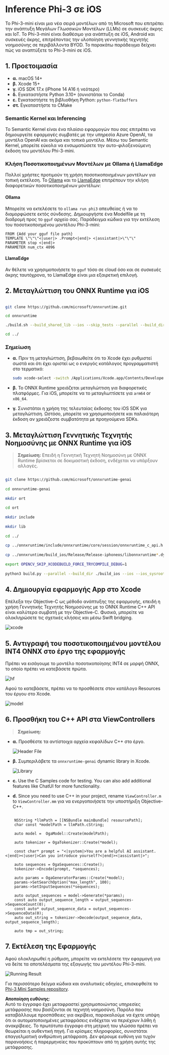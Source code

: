 # **Inference Phi-3 σε iOS**

Το Phi-3-mini είναι μια νέα σειρά μοντέλων από τη Microsoft που επιτρέπει την ανάπτυξη Μεγάλων Γλωσσικών Μοντέλων (LLMs) σε συσκευές άκρης και IoT. Το Phi-3-mini είναι διαθέσιμο για ανάπτυξη σε iOS, Android και συσκευές άκρης, επιτρέποντας την υλοποίηση γεννητικής τεχνητής νοημοσύνης σε περιβάλλοντα BYOD. Το παρακάτω παράδειγμα δείχνει πώς να αναπτύξετε το Phi-3-mini σε iOS.

## **1. Προετοιμασία**

- **α.** macOS 14+  
- **β.** Xcode 15+  
- **γ.** iOS SDK 17.x (iPhone 14 A16 ή νεότερο)  
- **δ.** Εγκαταστήστε Python 3.10+ (συνιστάται το Conda)  
- **ε.** Εγκαταστήστε τη βιβλιοθήκη Python: `python-flatbuffers`  
- **στ.** Εγκαταστήστε το CMake  

### Semantic Kernel και Inferencing

Το Semantic Kernel είναι ένα πλαίσιο εφαρμογών που σας επιτρέπει να δημιουργείτε εφαρμογές συμβατές με την υπηρεσία Azure OpenAI, τα μοντέλα OpenAI και ακόμα και τοπικά μοντέλα. Μέσω του Semantic Kernel, μπορείτε εύκολα να ενσωματώσετε την αυτο-φιλοξενούμενη έκδοση του μοντέλου Phi-3-mini.

### Κλήση Ποσοτικοποιημένων Μοντέλων με Ollama ή LlamaEdge

Πολλοί χρήστες προτιμούν τη χρήση ποσοτικοποιημένων μοντέλων για τοπική εκτέλεση. Το [Ollama](https://ollama.com) και το [LlamaEdge](https://llamaedge.com) επιτρέπουν την κλήση διαφορετικών ποσοτικοποιημένων μοντέλων:

#### **Ollama**

Μπορείτε να εκτελέσετε το `ollama run phi3` απευθείας ή να το διαμορφώσετε εκτός σύνδεσης. Δημιουργήστε ένα Modelfile με τη διαδρομή προς το `gguf` αρχείο σας. Παράδειγμα κώδικα για την εκτέλεση του ποσοτικοποιημένου μοντέλου Phi-3-mini:

```gguf
FROM {Add your gguf file path}
TEMPLATE \"\"\"<|user|> .Prompt<|end|> <|assistant|>\"\"\"
PARAMETER stop <|end|>
PARAMETER num_ctx 4096
```

#### **LlamaEdge**

Αν θέλετε να χρησιμοποιήσετε το `gguf` τόσο σε cloud όσο και σε συσκευές άκρης ταυτόχρονα, το LlamaEdge είναι μια εξαιρετική επιλογή.

## **2. Μεταγλώττιση του ONNX Runtime για iOS**

```bash

git clone https://github.com/microsoft/onnxruntime.git

cd onnxruntime

./build.sh --build_shared_lib --ios --skip_tests --parallel --build_dir ./build_ios --ios --apple_sysroot iphoneos --osx_arch arm64 --apple_deploy_target 17.5 --cmake_generator Xcode --config Release

cd ../

```

### **Σημείωση**

- **α.** Πριν τη μεταγλώττιση, βεβαιωθείτε ότι το Xcode έχει ρυθμιστεί σωστά και ότι έχει οριστεί ως ο ενεργός κατάλογος προγραμματιστή στο τερματικό:

    ```bash
    sudo xcode-select -switch /Applications/Xcode.app/Contents/Developer
    ```

- **β.** Το ONNX Runtime χρειάζεται μεταγλώττιση για διαφορετικές πλατφόρμες. Για iOS, μπορείτε να το μεταγλωττίσετε για `arm64` or `x86_64`.

- **γ.** Συνιστάται η χρήση της τελευταίας έκδοσης του iOS SDK για μεταγλώττιση. Ωστόσο, μπορείτε να χρησιμοποιήσετε και παλαιότερη έκδοση αν χρειάζεστε συμβατότητα με προηγούμενα SDKs.

## **3. Μεταγλώττιση Γεννητικής Τεχνητής Νοημοσύνης με ONNX Runtime για iOS**

> **Σημείωση:** Επειδή η Γεννητική Τεχνητή Νοημοσύνη με ONNX Runtime βρίσκεται σε δοκιμαστική έκδοση, ενδέχεται να υπάρξουν αλλαγές.

```bash

git clone https://github.com/microsoft/onnxruntime-genai
 
cd onnxruntime-genai
 
mkdir ort
 
cd ort
 
mkdir include
 
mkdir lib
 
cd ../
 
cp ../onnxruntime/include/onnxruntime/core/session/onnxruntime_c_api.h ort/include
 
cp ../onnxruntime/build_ios/Release/Release-iphoneos/libonnxruntime*.dylib* ort/lib
 
export OPENCV_SKIP_XCODEBUILD_FORCE_TRYCOMPILE_DEBUG=1
 
python3 build.py --parallel --build_dir ./build_ios --ios --ios_sysroot iphoneos --ios_arch arm64 --ios_deployment_target 17.5 --cmake_generator Xcode --cmake_extra_defines CMAKE_XCODE_ATTRIBUTE_CODE_SIGNING_ALLOWED=NO

```

## **4. Δημιουργία εφαρμογής App στο Xcode**

Επέλεξα την Objective-C ως μέθοδο ανάπτυξης της εφαρμογής, επειδή η χρήση Γεννητικής Τεχνητής Νοημοσύνης με το ONNX Runtime C++ API είναι καλύτερα συμβατή με την Objective-C. Φυσικά, μπορείτε να ολοκληρώσετε τις σχετικές κλήσεις και μέσω Swift bridging.

![xcode](../../../../../translated_images/xcode.6c67033ca85b703e80cc51ecaa681fbcb6ac63cc0c256705ac97bc9ca039c235.el.png)

## **5. Αντιγραφή του ποσοτικοποιημένου μοντέλου INT4 ONNX στο έργο της εφαρμογής**

Πρέπει να εισάγουμε το μοντέλο ποσοτικοποίησης INT4 σε μορφή ONNX, το οποίο πρέπει να κατεβάσετε πρώτα.

![hf](../../../../../translated_images/hf.b99941885c6561bb3bcc0155d409e713db6d47b4252fb6991a08ffeefc0170ec.el.png)

Αφού το κατεβάσετε, πρέπει να το προσθέσετε στον κατάλογο Resources του έργου στο Xcode.

![model](../../../../../translated_images/model.f0cb932ac2c7648211fbe5341ee1aa42b77cb7f956b6d9b084afb8fbf52927c7.el.png)

## **6. Προσθήκη του C++ API στα ViewControllers**

> **Σημείωση:**

- **α.** Προσθέστε τα αντίστοιχα αρχεία κεφαλίδων C++ στο έργο.

  ![Header File](../../../../../translated_images/head.2504a93b0be166afde6729fb193ebd14c5acb00a0bb6de1939b8a175b1f630fb.el.png)

- **β.** Συμπεριλάβετε τα `onnxruntime-genai` dynamic library in Xcode.

  ![Library](../../../../../translated_images/lib.86e12a925eb07e4e71a1466fa4f3ad27097e08505d25d34e98c33005d69b6f23.el.png)

- **c.** Use the C Samples code for testing. You can also add additional features like ChatUI for more functionality.

- **d.** Since you need to use C++ in your project, rename `ViewController.m` to `ViewController.mm` για να ενεργοποιήσετε την υποστήριξη Objective-C++.

```objc

    NSString *llmPath = [[NSBundle mainBundle] resourcePath];
    char const *modelPath = llmPath.cString;

    auto model =  OgaModel::Create(modelPath);

    auto tokenizer = OgaTokenizer::Create(*model);

    const char* prompt = "<|system|>You are a helpful AI assistant.<|end|><|user|>Can you introduce yourself?<|end|><|assistant|>";

    auto sequences = OgaSequences::Create();
    tokenizer->Encode(prompt, *sequences);

    auto params = OgaGeneratorParams::Create(*model);
    params->SetSearchOption("max_length", 100);
    params->SetInputSequences(*sequences);

    auto output_sequences = model->Generate(*params);
    const auto output_sequence_length = output_sequences->SequenceCount(0);
    const auto* output_sequence_data = output_sequences->SequenceData(0);
    auto out_string = tokenizer->Decode(output_sequence_data, output_sequence_length);
    
    auto tmp = out_string;

```

## **7. Εκτέλεση της Εφαρμογής**

Αφού ολοκληρωθεί η ρύθμιση, μπορείτε να εκτελέσετε την εφαρμογή για να δείτε τα αποτελέσματα της εξαγωγής του μοντέλου Phi-3-mini.

![Running Result](../../../../../translated_images/result.7ebd1fe614f809d776c46475275ec72e4ab898c4ec53ae62b29315c064ca6839.el.jpg)

Για περισσότερο δείγμα κώδικα και αναλυτικές οδηγίες, επισκεφθείτε το [Phi-3 Mini Samples repository](https://github.com/Azure-Samples/Phi-3MiniSamples/tree/main/ios).

**Αποποίηση ευθύνης**:  
Αυτό το έγγραφο έχει μεταφραστεί χρησιμοποιώντας υπηρεσίες μετάφρασης που βασίζονται σε τεχνητή νοημοσύνη. Παρόλο που καταβάλλουμε προσπάθειες για ακρίβεια, παρακαλούμε να έχετε υπόψη ότι οι αυτοματοποιημένες μεταφράσεις ενδέχεται να περιέχουν λάθη ή ανακρίβειες. Το πρωτότυπο έγγραφο στη μητρική του γλώσσα πρέπει να θεωρείται η αυθεντική πηγή. Για κρίσιμες πληροφορίες, συνιστάται επαγγελματική ανθρώπινη μετάφραση. Δεν φέρουμε ευθύνη για τυχόν παρανοήσεις ή παρερμηνείες που προκύπτουν από τη χρήση αυτής της μετάφρασης.